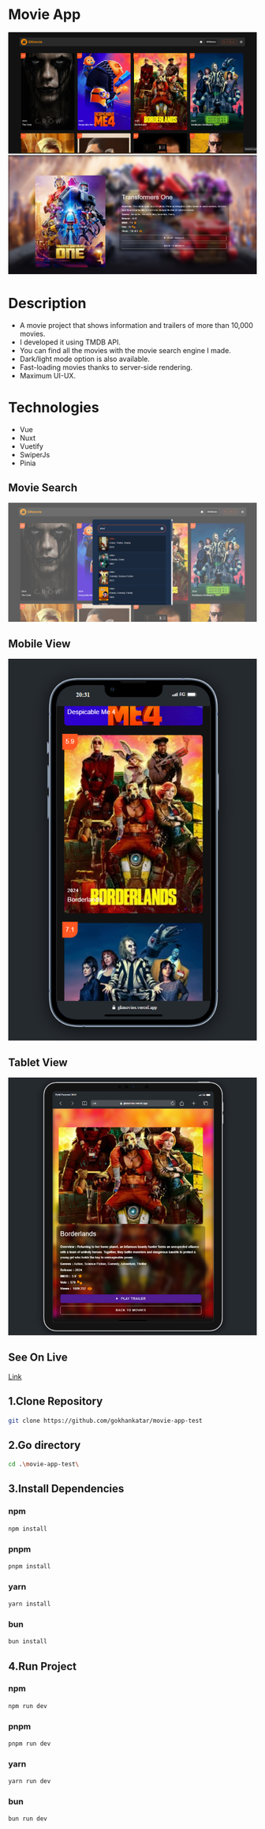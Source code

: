 # Movie App

<img src="/assets/screenshots/general.png" />

<img src="/assets/screenshots/general2.png" />

# Description

- A movie project that shows information and trailers of more than 10,000 movies. 
- I developed it using TMDB API.
- You can find all the movies with the movie search engine I made.
- Dark/light mode option is also available.
- Fast-loading movies thanks to server-side rendering.
- Maximum UI-UX.

# Technologies

- Vue
- Nuxt
- Vuetify
- SwiperJs
- Pinia

## Movie Search

<img src="/assets/screenshots/searchEngine.png" />

## Mobile View

<img src="/assets/screenshots/mobileView.png" />

## Tablet View

<img src="/assets/screenshots/tabletView.png" />

## See On Live

<a href="https://gkmovies.vercel.app" target="_blank">Link</a>

## 1.Clone Repository

```sh
git clone https://github.com/gokhankatar/movie-app-test

```
## 2.Go directory

```sh
cd .\movie-app-test\

``` 
## 3.Install Dependencies

### npm

```sh
npm install

```
### pnpm

```sh
pnpm install

```
### yarn

```sh
yarn install

```
### bun

```sh
bun install

``` 
## 4.Run Project

### npm

```sh
npm run dev

```
### pnpm

```sh
pnpm run dev

```
### yarn

```sh
yarn run dev

```
### bun

```sh
bun run dev

